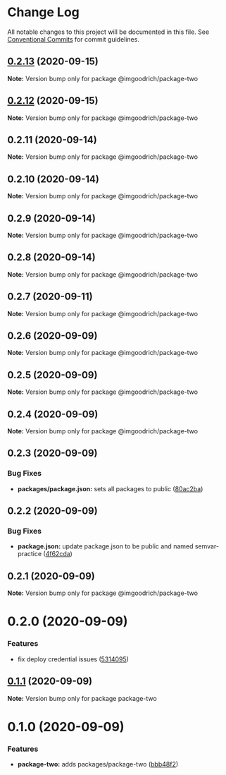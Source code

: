 # Change Log

All notable changes to this project will be documented in this file.
See [Conventional Commits](https://conventionalcommits.org) for commit guidelines.

## [0.2.13](https://github.com/LeeMellon/semver-practice/compare/@imgoodrich/package-two@0.2.12...@imgoodrich/package-two@0.2.13) (2020-09-15)

**Note:** Version bump only for package @imgoodrich/package-two





## [0.2.12](https://github.com/LeeMellon/semver-practice/compare/@imgoodrich/package-two@0.2.11...@imgoodrich/package-two@0.2.12) (2020-09-15)

**Note:** Version bump only for package @imgoodrich/package-two





## 0.2.11 (2020-09-14)

**Note:** Version bump only for package @imgoodrich/package-two





## 0.2.10 (2020-09-14)

**Note:** Version bump only for package @imgoodrich/package-two





## 0.2.9 (2020-09-14)

**Note:** Version bump only for package @imgoodrich/package-two





## 0.2.8 (2020-09-14)

**Note:** Version bump only for package @imgoodrich/package-two





## 0.2.7 (2020-09-11)

**Note:** Version bump only for package @imgoodrich/package-two





## 0.2.6 (2020-09-09)

**Note:** Version bump only for package @imgoodrich/package-two





## 0.2.5 (2020-09-09)

**Note:** Version bump only for package @imgoodrich/package-two





## 0.2.4 (2020-09-09)

**Note:** Version bump only for package @imgoodrich/package-two





## 0.2.3 (2020-09-09)


### Bug Fixes

* **packages/package.json:** sets all packages to public ([80ac2ba](https://github.com/LeeMellon/semver-practice/commit/80ac2ba3359f16b3219e07188177a42fabc0447d))





## 0.2.2 (2020-09-09)


### Bug Fixes

* **package.json:** update package.json to be public and named semvar-practice ([4f62cda](https://github.com/LeeMellon/semver-practice/commit/4f62cda6a54e49fbe20c1706f9334c76cbdecd83))





## 0.2.1 (2020-09-09)

**Note:** Version bump only for package @imgoodrich/package-two





# 0.2.0 (2020-09-09)


### Features

* fix deploy credential issues ([5314095](https://github.com/LeeMellon/semver-practice/commit/5314095da74e8b2d841e8c65f8a2b6c4e784a1d3))





## [0.1.1](https://github.com/LeeMellon/semver-practice/compare/package-two@0.1.0...package-two@0.1.1) (2020-09-09)

**Note:** Version bump only for package package-two





# 0.1.0 (2020-09-09)


### Features

* **package-two:** adds packages/package-two ([bbb48f2](https://github.com/LeeMellon/semver-practice/commit/bbb48f2eaaf1705e9fae2cd74b3913d2e2aacb56))
